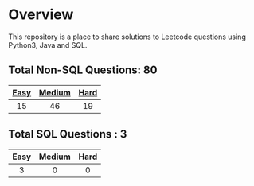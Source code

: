# Overview

This repository is a place to share solutions to Leetcode questions using Python3, Java and SQL.


## Total Non-SQL Questions: 80

| [Easy](https://github.com/ezryn-zaharoff/leetcode-solutions/tree/master/01-easy) | [Medium](https://github.com/ezryn-zaharoff/leetcode-solutions/tree/master/02-medium) | [Hard](https://github.com/ezryn-zaharoff/leetcode-solutions/tree/master/03-hard) |
|:----:|:------:|:----:|
|  15  |   46   |  19  |


## Total SQL Questions : 3

| Easy | Medium | Hard |
|:----:|:------:|:----:|
|   3  |    0   |   0  |
